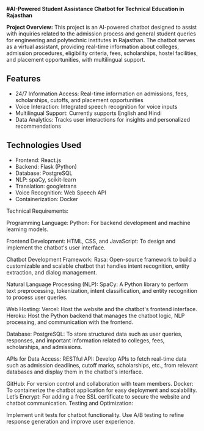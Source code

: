 **#AI-Powered Student Assistance Chatbot for Technical Education in Rajasthan**



**Project Overview:**
This project is an AI-powered chatbot designed to assist with inquiries related to the admission process and general student queries for engineering and polytechnic institutes in Rajasthan. The chatbot serves as a virtual assistant, providing real-time information about colleges, admission procedures, eligibility criteria, fees, scholarships, hostel facilities, and placement opportunities, with multilingual support.

## Features

- 24/7 Information Access: Real-time information on admissions, fees, scholarships, cutoffs, and placement opportunities
- Voice Interaction: Integrated speech recognition for voice inputs
- Multilingual Support: Currently supports English and Hindi
- Data Analytics: Tracks user interactions for insights and personalized recommendations

## Technologies Used

- Frontend: React.js
- Backend: Flask (Python)
- Database: PostgreSQL
- NLP: spaCy, scikit-learn
- Translation: googletrans
- Voice Recognition: Web Speech API
- Containerization: Docker

Technical Requirements:

Programming Language:
Python: For backend development and machine learning models.

Frontend Development:
HTML, CSS, and JavaScript: To design and implement the chatbot's user interface.

Chatbot Development Framework:
Rasa: Open-source framework to build a customizable and scalable chatbot that handles intent recognition, entity extraction, and dialog management.

Natural Language Processing (NLP):
SpaCy: A Python library to perform text preprocessing, tokenization, intent classification, and entity recognition to process user queries.

Web Hosting:
Vercel: Host the website and the chatbot's frontend interface.
Heroku: Host the Python backend that manages the chatbot logic, NLP processing, and communication with the frontend.

Database:
PostgreSQL: To store structured data such as user queries, responses, and important information related to colleges, fees, scholarships, and admissions.

APIs for Data Access:
RESTful API: Develop APIs to fetch real-time data such as admission deadlines, cutoff marks, scholarships, etc., from relevant databases and display them in the chatbot's interface.


GitHub: For version control and collaboration with team members.
Docker: To containerize the chatbot application for easy deployment and scalability.
Let’s Encrypt: For adding a free SSL certificate to secure the website and chatbot communication.
Testing and Optimization:

Implement unit tests for chatbot functionality.
Use A/B testing to refine response generation and improve user experience.


